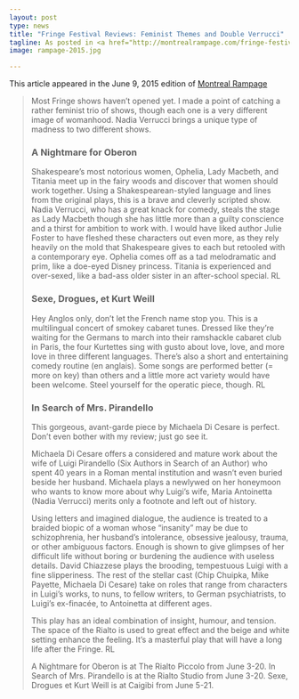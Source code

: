 ```yaml
---
layout: post
type: news
title: "Fringe Festival Reviews: Feminist Themes and Double Verrucci"
tagline: As posted in <a href="http://montrealrampage.com/fringe-festival-reviews-feminist-themes-and-double-verrucci/">Montreal Rampage</a>
image: rampage-2015.jpg

---
```

This article appeared in the June 9, 2015 edition of [Montreal Rampage](http://montrealrampage.com/fringe-festival-reviews-feminist-themes-and-double-verrucci/)

> Most Fringe shows haven’t opened yet. I made a point of catching a rather feminist trio of shows, though each one is a very different image of womanhood. Nadia Verrucci brings a unique type of madness to two different shows.
>
> ### A Nightmare for Oberon
>
> Shakespeare’s most notorious women, Ophelia, Lady Macbeth, and Titania meet up in the fairy woods and discover that women should work together. Using a Shakespearean-styled language and lines from the original plays, this is a brave and cleverly scripted show. Nadia Verrucci, who has a great knack for comedy, steals the stage as Lady Macbeth though she has little more than a guilty conscience and a thirst for ambition to work with. I would have liked author Julie Foster to have fleshed these characters out even more, as they rely heavily on the mold that Shakespeare gives to each but retooled with a contemporary eye. Ophelia comes off as a tad melodramatic and prim, like a doe-eyed Disney princess. Titania is experienced and over-sexed, like a bad-ass older sister in an after-school special. RL
>
> ### Sexe, Drogues, et Kurt Weill
>
> Hey Anglos only, don’t let the French name stop you. This is a multilingual concert of smokey cabaret tunes. Dressed like they’re waiting for the Germans to march into their ramshackle cabaret club in Paris, the four Kurtettes sing with gusto about love, love, and more love in three different languages. There’s also a short and entertaining comedy routine (en anglais). Some songs are performed better (= more on key) than others and a little more act variety would have been welcome. Steel yourself for the operatic piece, though. RL
>
> ### In Search of Mrs. Pirandello
>
> This gorgeous, avant-garde piece by Michaela Di Cesare is perfect. Don’t even bother with my review; just go see it.
>
> Michaela Di Cesare offers a considered and mature work about the wife of Luigi Pirandello (Six Authors in Search of an Author) who spent 40 years in a Roman mental institution and wasn’t even buried beside her husband. Michaela plays a newlywed on her honeymoon who wants to know more about why Luigi’s wife, Maria Antoinetta (Nadia Verrucci) merits only a footnote and left out of history.
>
> Using letters and imagined dialogue, the audience is treated to a braided biopic of a woman whose “insanity” may be due to schizophrenia, her husband’s intolerance, obsessive jealousy, trauma, or other ambiguous factors.  Enough is shown to give glimpses of her difficult life without boring or burdening the audience with useless details. David Chiazzese plays the brooding, tempestuous Luigi with a fine slipperiness. The rest of the stellar cast (Chip Chuipka, Mike Payette, Michaela Di Cesare) take on roles that range from characters in Luigi’s works, to nuns, to fellow writers, to German psychiatrists, to Luigi’s ex-finacée, to Antoinetta at different ages.
>
> This play has an ideal combination of insight, humour, and tension. The space of the Rialto is used to great effect and the beige and white setting enhance the feeling.  It’s a masterful play that will have a long life after the Fringe. RL
>
> A Nightmare for Oberon is at The Rialto Piccolo from June 3-20. In Search of Mrs. Pirandello is at the Rialto Studio from June 3-20. Sexe, Drogues et Kurt Weill is at Caigibi from June 5-21.

